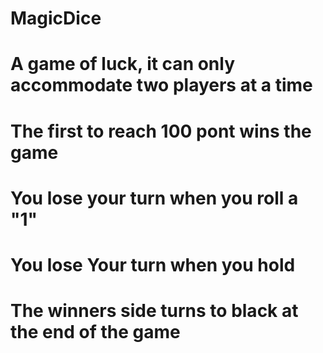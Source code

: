 # MagicDice
# A game of luck, it can only accommodate two players at a time
# The first to reach 100 pont wins the game 
# You lose your turn when you roll a "1"
# You lose Your turn when you hold 
# The winners side turns to black at the end of the game
